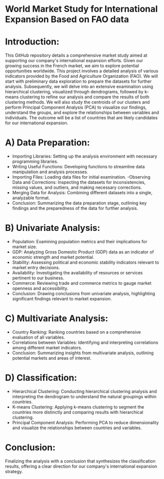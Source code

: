 # World Market Study for International Expansion Based on FAO data

# Introduction:

This GitHub repository details a comprehensive market study aimed at supporting our company's international expansion efforts. Given our growing success in the French market, we aim to explore potential opportunities worldwide. This project involves a detailed analysis of various indicators provided by the Food and Agriculture Organization (FAO). We will start with preliminary data exploration to prepare the datasets for further analysis. Subsequently, we will delve into an extensive examination using hierarchical clustering, visualized through dendrograms, followed by k-means clustering to refine our analysis and compare the results of both clustering methods. We will also study the centroids of our clusters and perform Principal Component Analysis (PCA) to visualize our findings, understand the groups, and explore the relationships between variables and individuals. The outcome will be a list of countries that are likely candidates for our international expansion.

# A) Data Preparation:

- Importing Libraries: Setting up the analysis environment with necessary programming libraries.
- Writing Useful Functions: Developing functions to streamline data manipulation and analysis processes.
- Importing Files: Loading data files for initial examination.
-Observing Data and Corrections: Inspecting the datasets for inconsistencies, missing values, and outliers, and making necessary corrections.
- Merging Data for Analysis: Combining different datasets into a single, analyzable format.
- Conclusion: Summarizing the data preparation stage, outlining key findings and the preparedness of the data for further analysis.

# B) Univariate Analysis:

- Population: Examining population metrics and their implications for market size.
- GDP: Analyzing Gross Domestic Product (GDP) data as an indicator of economic strength and market potential.
- Stability: Assessing political and economic stability indicators relevant to market entry decisions.
- Availability: Investigating the availability of resources or services pertinent to our business.
- Commerce: Reviewing trade and commerce metrics to gauge market openness and accessibility.
- Conclusion: Drawing conclusions from univariate analysis, highlighting significant findings relevant to market expansion.

# C) Multivariate Analysis:

- Country Ranking: Ranking countries based on a comprehensive evaluation of all variables.
- Correlations between Variables: Identifying and interpreting correlations among different market indicators.
- Conclusion: Summarizing insights from multivariate analysis, outlining potential markets and areas of interest.

# D) Classification:

- Hierarchical Clustering: Conducting hierarchical clustering analysis and interpreting the dendrogram to understand the natural groupings within countries.
- K-means Clustering: Applying k-means clustering to segment the countries more distinctly and comparing results with hierarchical clustering.
- Principal Component Analysis: Performing PCA to reduce dimensionality and visualize the relationships between countries and variables.

# Conclusion: 

Finalizing the analysis with a conclusion that synthesizes the classification results, offering a clear direction for our company's international expansion strategy.
